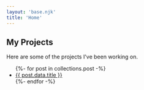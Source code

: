 ```yaml
---
layout: 'base.njk'
title: 'Home'
---
```


## My Projects

Here are some of the projects I've been working on.

<ul>
{%- for post in collections.post -%}
  <li>
    <a href="{{ post.url }}">
      {{ post.data.title }}
    </a>
  </li>
{%- endfor -%}
</ul>
